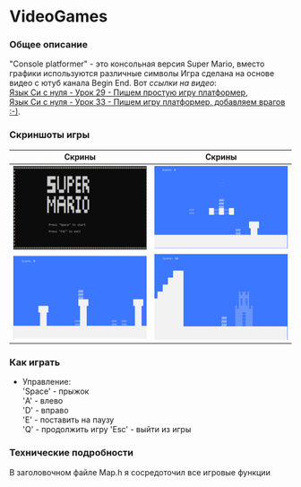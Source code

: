 # VideoGames

### Общее описание
 "Console platformer" - это консольная версия Super Mario, вместо графики используются различные символы
 Игра сделана на основе видео с ютуб канала Begin End. Вот *ссылки на видео*:  
[Язык Си с нуля - Урок 29 - Пишем простую игру платформер](https://www.youtube.com/watch?v=7sTPrktLLBo&list=PLBOPkQsFLCR2DWRY74L03FmbRtz_Yy73_&index=30),  
[Язык Си с нуля - Урок 33 - Пишем игру платформер, добавляем врагов :-)](https://www.youtube.com/watch?v=8QDgZ3GNlt8&list=PLBOPkQsFLCR2DWRY74L03FmbRtz_Yy73_&index=34).

### Скриншоты игры
Скрины | Скрины
:--------------:|:--------------:
![screenshot: Main menu](./docs/console_mario/Main_Menu.jpg) |  ![screenshot: screen 1](./docs/console_mario/screen_1.jpg)
![screenshot: screen 2](./docs/console_mario/screen_2.jpg) | ![screenshot: screen 3](./docs/console_mario/screen_3.jpg)

### Как играть
- Управление:  
'Space' - прыжок  
'A' - влево  
'D' - вправо  
'E' - поставить на паузу  
'Q' - продолжить игру
'Esc' - выйти из игры  

### Технические подробности
В заголовочном файле Map.h я сосредоточил все игровые функции